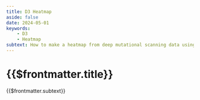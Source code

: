 ```yaml
---
title: D3 Heatmap
aside: false
date: 2024-05-01
keywords:
    - D3
    - Heatmap
subtext: How to make a heatmap from deep mutational scanning data using D3, adding some interactivity. This heatmap shows the effect of receptor binding protein mutations on cell entry in CHO-bEFNB2 cells. The 'X' represents the unmutated amino acid.
---
```


# {{$frontmatter.title}}
{{$frontmatter.subtext}}

<script setup>
import HeatmapTenBlocks from "/components/graphs/HeatmapTenBlocks.vue";
</script>

<HeatmapTenBlocks />
